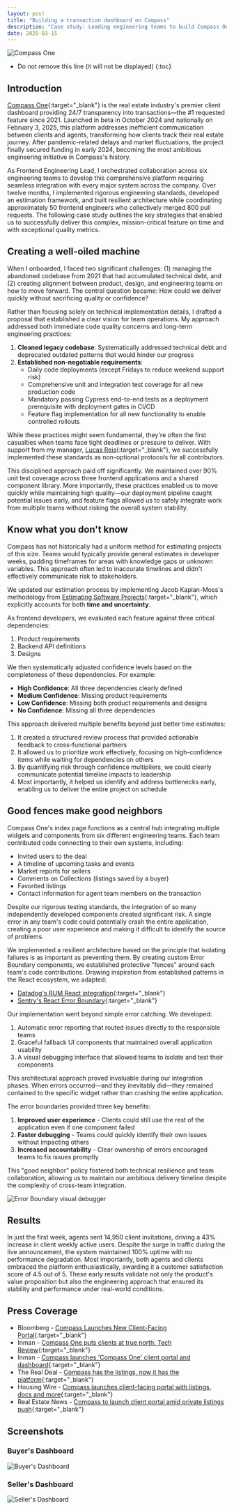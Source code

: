 ```yaml
---
layout: post
title: "Building a transaction dashboard on Compass"
description: "Case study: Leading engineering teams to build Compass One, a real estate transaction dashboard that boosted client engagement by 43% with 4.5/5 satisfaction."
date: 2025-03-15
---
```


![Compass One](/assets/img/compass-one/compass-one.webp)

<!--break-->

* Do not remove this line (it will not be displayed)
{:toc}

## Introduction

[Compass One](https://one.compass.com/){:target="_blank"} is the real estate industry's premier
client dashboard providing 24/7 transparency into transactions—the #1 requested
feature since 2021. Launched in beta in October 2024 and nationally on February
3, 2025, this platform addresses inefficient communication between clients and
agents, transforming how clients track their real estate journey. After
pandemic-related delays and market fluctuations, the project finally secured
funding in early 2024, becoming the most ambitious engineering initiative in
Compass's history.

As Frontend Engineering Lead, I orchestrated collaboration across six
engineering teams to develop this comprehensive platform requiring seamless
integration with every major system across the company. Over twelve months, I
implemented rigorous engineering standards, developed an estimation framework,
and built resilient architecture while coordinating approximately 50 frontend
engineers who collectively merged 800 pull requests. The following case study
outlines the key strategies that enabled us to successfully deliver this
complex, mission-critical feature on time and with exceptional quality metrics.

## Creating a well-oiled machine

When I onboarded, I faced two significant challenges: (1) managing the
abandoned codebase from 2021 that had accumulated technical debt, and (2)
creating alignment between product, design, and engineering teams on how to
move forward. The central question became: How could we deliver quickly without
sacrificing quality or confidence?

Rather than focusing solely on technical implementation details, I drafted a
proposal that established a clear vision for team operations. My approach
addressed both immediate code quality concerns and long-term engineering
practices:

1. **Cleaned legacy codebase**: Systematically addressed technical debt and
   deprecated outdated patterns that would hinder our progress
2. **Established non-negotiable requirements**:
    * Daily code deployments (except Fridays to reduce weekend support risk)
    * Comprehensive unit and integration test coverage for all new production
    code
    * Mandatory passing Cypress end-to-end tests as a deployment prerequisite
    with deployment gates in CI/CD
    * Feature flag implementation for all new functionality to enable
    controlled rollouts

While these practices might seem fundamental, they're often the first
casualties when teams face tight deadlines or pressure to deliver. With support
from my manager, [Lucas Reis](https://github.com/lucasmreis){:target="_blank"}, we successfully
implemented these standards as non-optional protocols for all contributors.

This disciplined approach paid off significantly. We maintained over 90% unit
test coverage across three frontend applications and a shared component
library. More importantly, these practices enabled us to move quickly while
maintaining high quality—our deployment pipeline caught potential issues early,
and feature flags allowed us to safely integrate work from multiple teams
without risking the overall system stability.

## Know what you don't know

Compass has not historically had a uniform method for estimating projects of
this size. Teams would typically provide general estimates in developer weeks,
padding timeframes for areas with knowledge gaps or unknown variables. This
approach often led to inaccurate timelines and didn't effectively communicate
risk to stakeholders.

We updated our estimation process by implementing Jacob Kaplan-Moss's
methodology from [Estimating Software
Projects](https://jacobian.org/series/estimation/){:target="_blank"}, which explicitly accounts
for both **time and uncertainty**.

As frontend developers, we evaluated each feature against three critical
dependencies:

1. Product requirements
2. Backend API definitions
3. Designs

We then systematically adjusted confidence levels based on the completeness of
these dependencies. For example:

* **High Confidence**: All three dependencies clearly defined
* **Medium Confidence**: Missing product requirements
* **Low Confidence**: Missing both product requirements and designs
* **No Confidence**: Missing all three dependencies

This approach delivered multiple benefits beyond just better time estimates:

1. It created a structured review process that provided actionable feedback to
cross-functional partners
2. It allowed us to prioritize work effectively, focusing on high-confidence
items while waiting for dependencies on others
3. By quantifying risk through confidence multipliers, we could clearly
communicate potential timeline impacts to leadership
4. Most importantly, it helped us identify and address bottlenecks early,
enabling us to deliver the entire project on schedule

## Good fences make good neighbors

Compass One's index page functions as a central hub integrating multiple
widgets and components from six different engineering teams. Each team
contributed code connecting to their own systems, including:

* Invited users to the deal
* A timeline of upcoming tasks and events
* Market reports for sellers
* Comments on Collections (listings saved by a buyer)
* Favorited listings
* Contact information for agent team members on the transaction

Despite our rigorous testing standards, the integration of so many
independently developed components created significant risk. A single error in
any team's code could potentially crash the entire application, creating a poor
user experience and making it difficult to identify the source of problems.

We implemented a resilient architecture based on the principle that isolating
failures is as important as preventing them. By creating custom Error Boundary
components, we established protective "fences" around each team's code
contributions. Drawing inspiration from established patterns in the React
ecosystem, we adapted:

* [Datadog's RUM React
integration](https://github.com/DataDog/rum-react-integration-examples/tree/master/src/ErrorBoundary){:target="_blank"}
* [Sentry's React Error
Boundary](https://docs.sentry.io/platforms/javascript/guides/react/features/error-boundary/){:target="_blank"}

Our implementation went beyond simple error catching. We developed:

1. Automatic error reporting that routed issues directly to the responsible
teams
2. Graceful fallback UI components that maintained overall application
usability
3. A visual debugging interface that allowed teams to isolate and test their
components

This architectural approach proved invaluable during our integration phases.
When errors occurred—and they inevitably did—they remained contained to the
specific widget rather than crashing the entire application.

The error boundaries provided three key benefits:

1. **Improved user experience** - Clients could still use the rest of the
application even if one component failed
2. **Faster debugging** - Teams could quickly identify their own issues without
impacting others
3. **Increased accountability** - Clear ownership of errors encouraged teams to
fix issues promptly

This "good neighbor" policy fostered both technical resilience and team
collaboration, allowing us to maintain our ambitious delivery timeline despite
the complexity of cross-team integration.

![Error Boundary visual debugger](/assets/img/compass-one/compass-one-debugger.webp)

## Results

In just the first week, agents sent 14,950 client invitations, driving a 43%
increase in client weekly active users. Despite the surge in traffic during the
live announcement, the system maintained 100% uptime with no performance
degradation. Most importantly, both agents and clients embraced the platform
enthusiastically, awarding it a customer satisfaction score of 4.5 out of 5.
These early results validate not only the product's value proposition but also
the engineering approach that ensured its stability and performance under
real-world conditions.

## Press Coverage

* Bloomberg - [Compass Launches New Client-Facing Portal](https://www.bloomberg.com/news/videos/2025-02-05/compass-ceo-on-us-housing-market-video){:target="_blank"}
* Inman - [Compass One puts clients at true north: Tech
Review](https://www.inman.com/2025/02/28/compass-one-puts-clients-at-true-north-tech-review/){:target="_blank"}
* Inman - [Compass launches 'Compass One' client portal and
dashboard](https://www.inman.com/2025/02/03/compass-to-launch-compass-one-client-portal-and-dashboard/){:target="_blank"}
* The Real Deal - [Compass has the listings, now it has the
platform](https://therealdeal.com/national/2025/02/06/how-compass-new-consumer-platform-adds-to-inventory-push/){:target="_blank"}
* Housing Wire - [Compass launches client-facing portal with listings, docs and
more](https://www.housingwire.com/articles/compass-one-portal-clients-listings/){:target="_blank"}
* Real Estate News - [Compass to launch client portal amid private listings
push](https://www.realestatenews.com/2025/02/01/compass-launches-client-portal-amid-private-listings-push){:target="_blank"}

## Screenshots

### Buyer's Dashboard

![Buyer's Dashboard](/assets/img/compass-one/compass-one-buyer-dashboard.webp)

### Seller's Dashboard

![Seller's Dashboard](/assets/img/compass-one/compass-one-seller-dashboard.webp)
